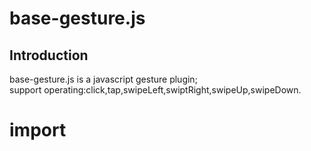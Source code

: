 base-gesture.js
=====
Introduction
-----
base-gesture.js is a javascript gesture plugin;<br>
support operating:click,tap,swipeLeft,swiptRight,swipeUp,swipeDown.<br>
# import<br>
<script src="base-gesture.js"><script><br>
`or`<br>
npm install base-gesture<br>

